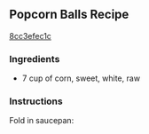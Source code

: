 ## Popcorn Balls Recipe

[8cc3efec1c](http://cookeatshare.com/recipes/popcorn-balls-891)

### Ingredients

 - 7 cup of corn, sweet, white, raw

### Instructions

Fold in saucepan: